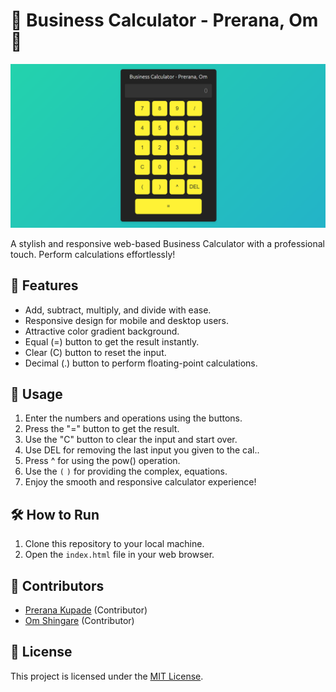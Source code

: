 # 🧮 Business Calculator - Prerana, Om 🧮

![Business Calculator Preview](output.png)

A stylish and responsive web-based Business Calculator with a professional touch. Perform calculations effortlessly!

## 🚀 Features

- Add, subtract, multiply, and divide with ease.
- Responsive design for mobile and desktop users.
- Attractive color gradient background.
- Equal (=) button to get the result instantly.
- Clear (C) button to reset the input.
- Decimal (.) button to perform floating-point calculations.

## 📝 Usage

1. Enter the numbers and operations using the buttons.
2. Press the "=" button to get the result.
3. Use the "C" button to clear the input and start over.
4. Use DEL for removing the last input you given to the cal..
5. Press ^ for using the pow() operation.
6. Use the `(` `)` for providing the complex, equations.
7. Enjoy the smooth and responsive calculator experience!

## 🛠️ How to Run

1. Clone this repository to your local machine.
2. Open the `index.html` file in your web browser.

## 👥 Contributors

- [Prerana Kupade](https://github.com/PreranaKupade) (Contributor)
- [Om Shingare](https://github.com/ShingareOm) (Contributor)

## 📄 License

This project is licensed under the [MIT License](LICENSE).

